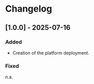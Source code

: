 # Changelog

## [1.0.0] - 2025-07-16

### Added

- Creation of the platform deployment.

### Fixed

n.a.
